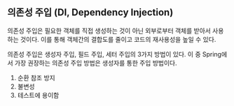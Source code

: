 ## 의존성 주입 (DI, Dependency Injection)

의존성 주입은 필요한 객체를 직접 생성하는 것이 아닌 외부로부터 객체를 받아서 사용하는 것이다. 이를 통해 객체간의 결합도를 줄이고 코드의 재사용성을 높일 수 있다.

의존성 주입은 생성자 주입, 필드 주입, 세터 주입의 3가지 방법이 있다. 이 중 Spring에서 가장 권장하는 의존성 주입 방법은 생성자를 통한 주입 방법이다.   
1. 순환 참조 방지
2. 불변성
3. 테스트에 용이함

